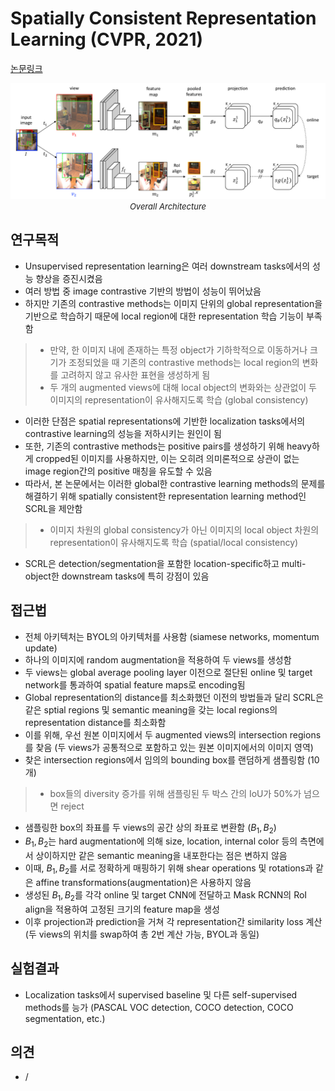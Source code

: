 # Spatially Consistent Representation Learning (CVPR, 2021)

[논문링크](https://openaccess.thecvf.com/content/CVPR2021/html/Roh_Spatially_Consistent_Representation_Learning_CVPR_2021_paper.html)

<p align="center">
    <img width="600" alt='fig1' src="../img/roh2021spatially.png?raw=true"></br>
    <em><font size=2>Overall Architecture</font></em>
</p>

## 연구목적
- Unsupervised representation learning은 여러 downstream tasks에서의 성능 향상을 증진시켰음
- 여러 방법 중 image contrastive 기반의 방법이 성능이 뛰어났음
- 하지만 기존의 contrastive methods는 이미지 단위의 global representation을 기반으로 학습하기 때문에 local region에 대한 representation 학습 기능이 부족함
> - 만약, 한 이미지 내에 존재하는 특정 object가 기하학적으로 이동하거나 크기가 조정되었을 때 기존의 contrastive methods는 local region의 변화를 고려하지 않고 유사한 표현을 생성하게 됨
> - 두 개의 augmented views에 대해 local object의 변화와는 상관없이 두 이미지의 representation이 유사해지도록 학습 (global consistency)
- 이러한 단점은 spatial representations에 기반한 localization tasks에서의 contrastive learning의 성능을 저하시키는 원인이 됨
- 또한, 기존의 contrastive methods는 positive pairs를 생성하기 위해 heavy하게 cropped된 이미지를 사용하지만, 이는 오히려 의미론적으로 상관이 없는 image region간의 positive 매칭을 유도할 수 있음
- 따라서, 본 논문에서는 이러한 global한 contrastive learning methods의 문제를 해결하기 위해 spatially consistent한 representation learning method인 SCRL을 제안함
> - 이미지 차원의 global consistency가 아닌 이미지의 local object 차원의 representation이 유사해지도록 학습 (spatial/local consistency)
- SCRL은 detection/segmentation을 포함한 location-specific하고 multi-object한 downstream tasks에 특히 강점이 있음

## 접근법
- 전체 아키텍처는 BYOL의 아키텍처를 사용함 (siamese networks, momentum update)
- 하나의 이미지에 random augmentation을 적용하여 두 views를 생성함
- 두 views는 global average pooling layer 이전으로 절단된 online 및 target network를 통과하여 spatial feature maps로 encoding됨
- Global representation의 distance를 최소화했던 이전의 방법들과 달리 SCRL은 같은 sptial regions 및 semantic meaning을 갖는 local regions의 representation distance를 최소화함
- 이를 위해, 우선 원본 이미지에서 두 augmented views의 intersection regions를 찾음 (두 views가 공통적으로 포함하고 있는 원본 이미지에서의 이미지 영역)
- 찾은 intersection regions에서 임의의 bounding box를 랜덤하게 샘플링함 (10개)
> - box들의 diversity 증가를 위해 샘플링된 두 박스 간의 IoU가 50%가 넘으면 reject
- 샘플링한 box의 좌표를 두 views의 공간 상의 좌표로 변환함 ($B_1, B_2$)
- $B_1, B_2$는 hard augmentation에 의해 size, location, internal color 등의 측면에서 상이하지만 같은 semantic meaning을 내포한다는 점은 변하지 않음
- 이때, $B_1, B_2$를 서로 정확하게 매핑하기 위해 shear operations 및 rotations과 같은 affine transformations(augmentation)은 사용하지 않음
- 생성된 $B_1, B_2$를 각각 online 및 target CNN에 전달하고 Mask RCNN의 RoI align을 적용하여 고정된 크기의 feature map을 생성
- 이후 projection과 prediction을 거쳐 각 representation간 similarity loss 계산 (두 views의 위치를 swap하여 총 2번 계산 가능, BYOL과 동일)

## 실험결과
- Localization tasks에서 supervised baseline 및 다른 self-supervised methods를 능가 (PASCAL VOC detection, COCO detection, COCO segmentation, etc.)

## 의견
- /